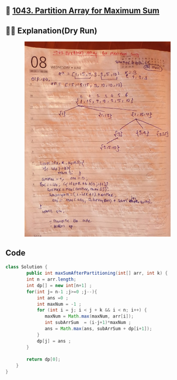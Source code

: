 ## 🔗 [1043. Partition Array for Maximum Sum](https://leetcode.com/problems/partition-array-for-maximum-sum/) 

## 👩‍💻 Explanation(Dry Run)

<p align="middle">
   <img src="../Images/1043.jpg" width="400"/>
</p>

## Code
```java
class Solution {
        public int maxSumAfterPartitioning(int[] arr, int k) {
        int n = arr.length;
        int dp[] = new int[n+1] ;
        for(int j= n-1 ;j>=0 ;j--){
            int ans =0 ;
            int maxNum = -1 ;
            for (int i = j; i < j + k && i < n; i++) {
               maxNum = Math.max(maxNum, arr[i]);
               int subArrSum  = (i-j+1)*maxNum ;
               ans = Math.max(ans, subArrSum + dp[i+1]);
            } 
            dp[j] = ans ;
        }
        
        return dp[0];
    }
}
```



                                                     
